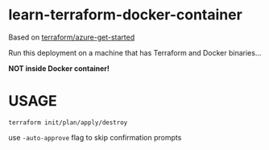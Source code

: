 # learn-terraform-docker-container

Based on [terraform/azure-get-started](https://learn.hashicorp.com/tutorials/terraform/install-cli?in=terraform/azure-get-started)

Run this deployment on a machine that has Terraform and Docker binaries...

**NOT inside Docker container!**



# USAGE


`terraform init/plan/apply/destroy` 

use `-auto-approve` flag to skip confirmation prompts


